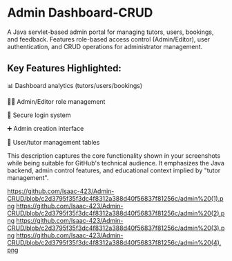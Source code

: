 # Admin Dashboard-CRUD
A Java servlet-based admin portal for managing tutors, users, bookings, and feedback. Features role-based access control (Admin/Editor), user authentication, and CRUD operations for administrator management.
## Key Features Highlighted:
📊 Dashboard analytics (tutors/users/bookings)

👨‍💻 Admin/Editor role management

🔐 Secure login system

➕ Admin creation interface

📝 User/tutor management tables

This description captures the core functionality shown in your screenshots while being suitable for GitHub's technical audience. It emphasizes the Java backend, admin control features, and educational context implied by "tutor management".

https://github.com/Isaac-423/Admin-CRUD/blob/c2d3795f35f3dc4f8312a388d40f56837f81256c/admin%20(1).png
https://github.com/Isaac-423/Admin-CRUD/blob/c2d3795f35f3dc4f8312a388d40f56837f81256c/admin%20(2).png
https://github.com/Isaac-423/Admin-CRUD/blob/c2d3795f35f3dc4f8312a388d40f56837f81256c/admin%20(3).png
https://github.com/Isaac-423/Admin-CRUD/blob/c2d3795f35f3dc4f8312a388d40f56837f81256c/admin%20(4).png
